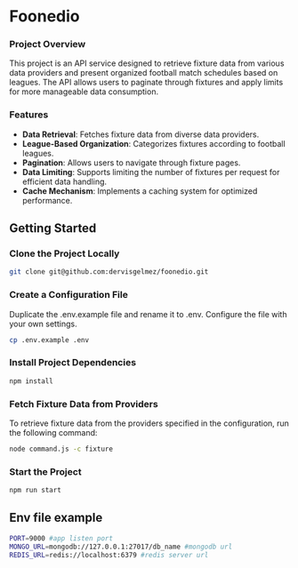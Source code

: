 # Foonedio

### Project Overview
This project is an API service designed to retrieve fixture data from various data providers and present organized football match schedules based on leagues. The API allows users to paginate through fixtures and apply limits for more manageable data consumption.

### Features
* **Data Retrieval**: Fetches fixture data from diverse data providers.
* **League-Based Organization**: Categorizes fixtures according to football leagues.
* **Pagination**: Allows users to navigate through fixture pages.
* **Data Limiting**: Supports limiting the number of fixtures per request for efficient data handling.
* **Cache Mechanism**: Implements a caching system for optimized performance.

## Getting Started

### Clone the Project Locally

```bash
git clone git@github.com:dervisgelmez/foonedio.git
````

### Create a Configuration File
Duplicate the .env.example file and rename it to .env. Configure the file with your own settings.
```bash
cp .env.example .env
````

### Install Project Dependencies
```bash
npm install
````

### Fetch Fixture Data from Providers
To retrieve fixture data from the providers specified in the configuration, run the following command:
```bash
node command.js -c fixture
````

### Start the Project
```bash
npm run start
````

## Env file example
```bash
PORT=9000 #app listen port
MONGO_URL=mongodb://127.0.0.1:27017/db_name #mongodb url
REDIS_URL=redis://localhost:6379 #redis server url
````